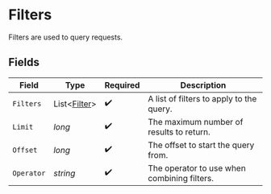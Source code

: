# Filters

Filters are used to query requests.


## Fields

| Field                                         | Type                                          | Required                                      | Description                                   |
| --------------------------------------------- | --------------------------------------------- | --------------------------------------------- | --------------------------------------------- |
| `Filters`                                     | List<[Filter](../../models/shared/Filter.md)> | :heavy_check_mark:                            | A list of filters to apply to the query.      |
| `Limit`                                       | *long*                                        | :heavy_check_mark:                            | The maximum number of results to return.      |
| `Offset`                                      | *long*                                        | :heavy_check_mark:                            | The offset to start the query from.           |
| `Operator`                                    | *string*                                      | :heavy_check_mark:                            | The operator to use when combining filters.   |